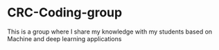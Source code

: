 # CRC-Coding-group
This is a group where I share my knowledge with my students based on Machine and deep learning applications
